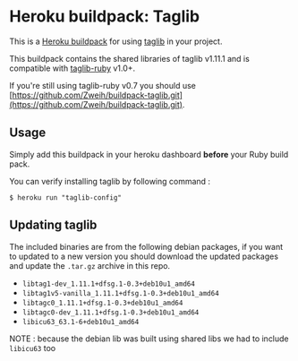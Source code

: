 Heroku buildpack: Taglib
========================

This is a [Heroku buildpack](http://devcenter.heroku.com/articles/buildpacks) for using [taglib](http://taglib.github.io/) in your project. 

This buildpack contains the shared libraries of taglib v1.11.1 and is compatible with [taglib-ruby](https://github.com/robinst/taglib-ruby/) v1.0+.

If you're still using taglib-ruby v0.7 you should use [https://github.com/Zweih/buildpack-taglib.git](https://github.com/Zweih/buildpack-taglib.git).

Usage
-----

Simply add this buildpack in your heroku dashboard **before** your Ruby build pack.

You can verify installing taglib by following command :

    $ heroku run "taglib-config"

Updating taglib
---------------

The included binaries are from the following debian packages, if you want to updated to a new version you should download the updated packages and update the `.tar.gz` archive in this repo.

- `libtag1-dev_1.11.1+dfsg.1-0.3+deb10u1_amd64`
- `libtag1v5-vanilla_1.11.1+dfsg.1-0.3+deb10u1_amd64`
- `libtagc0_1.11.1+dfsg.1-0.3+deb10u1_amd64`
- `libtagc0-dev_1.11.1+dfsg.1-0.3+deb10u1_amd64`
- `libicu63_63.1-6+deb10u1_amd64`

NOTE : because the debian lib was built using shared libs we had to include `libicu63` too
